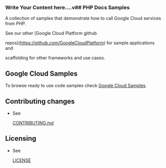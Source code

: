 ### Write Your Content here....v## PHP Docs Samples

A collection of samples that demonstrate how to call Google Cloud services from PHP.

See our other [Google Cloud Platform github

repos](https://github.com/GoogleCloudPlatform) for sample applications and

scaffolding for other frameworks and use cases.

## Google Cloud Samples

To browse ready to use code samples check [Google Cloud Samples](https://cloud.google.com/docs/samples?l=php).

## Contributing changes

* See

  [CONTRIBUTING.md](CONTRIBUTING.md)

## Licensing

* See

  [LICENSE](LICENSE)
